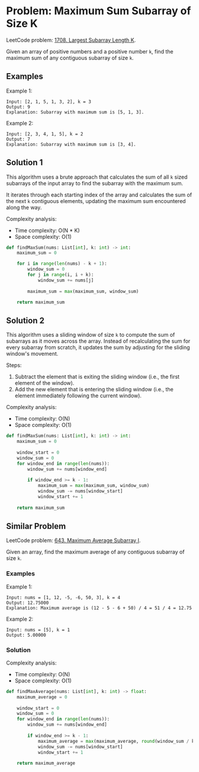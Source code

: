 # Problem: Maximum Sum Subarray of Size K

LeetCode problem: [1708. Largest Subarray Length K](https://leetcode.com/problems/largest-subarray-length-k/).

Given an array of positive numbers and a positive number `k`, find the maximum sum of any contiguous subarray of size `k`.

## Examples

Example 1:

```plaintext
Input: [2, 1, 5, 1, 3, 2], k = 3 
Output: 9
Explanation: Subarray with maximum sum is [5, 1, 3].
```

Example 2:

```plaintext
Input: [2, 3, 4, 1, 5], k = 2 
Output: 7
Explanation: Subarray with maximum sum is [3, 4].
```

## Solution 1

This algorithm uses a brute approach that calculates the sum of all `k` sized subarrays of the input array to find the subarray with the maximum sum.

It iterates through each starting index of the array and calculates the sum of the next `k` contiguous elements, updating the maximum sum encountered along the way.

Complexity analysis:

- Time complexity: O(N * K)
- Space complexity: O(1)

```python
def findMaxSum(nums: List[int], k: int) -> int:
    maximum_sum = 0

    for i in range(len(nums) - k + 1):
        window_sum = 0
        for j in range(i, i + k):
            window_sum += nums[j]
        
        maximum_sum = max(maximum_sum, window_sum)

    return maximum_sum
```

## Solution 2

This algorithm uses a sliding window of size `k` to compute the sum of subarrays as it moves across the array. Instead of recalculating the sum for every subarray from scratch, it updates the sum by adjusting for the sliding window's movement.

Steps:

1. Subtract the element that is exiting the sliding window (i.e., the first element of the window).
2. Add the new element that is entering the sliding window (i.e., the element immediately following the current window).

Complexity analysis:

- Time complexity: O(N)
- Space complexity: O(1)

```python
def findMaxSum(nums: List[int], k: int) -> int:
    maximum_sum = 0
    
    window_start = 0
    window_sum = 0
    for window_end in range(len(nums)):
        window_sum += nums[window_end]
        
        if window_end >= k - 1:
            maximum_sum = max(maximum_sum, window_sum)
            window_sum -= nums[window_start]
            window_start += 1
    
    return maximum_sum
```

## Similar Problem

LeetCode problem: [643. Maximum Average Subarray I](https://leetcode.com/problems/maximum-average-subarray-i/).

Given an array, find the maximum average of any contiguous subarray of size `k`.

### Examples

Example 1:

```plaintext
Input: nums = [1, 12, -5, -6, 50, 3], k = 4
Output: 12.75000
Explanation: Maximum average is (12 - 5 - 6 + 50) / 4 = 51 / 4 = 12.75
```

Example 2:

```plaintext
Input: nums = [5], k = 1
Output: 5.00000
```

### Solution

Complexity analysis:

- Time complexity: O(N)
- Space complexity: O(1)

```python
def findMaxAverage(nums: List[int], k: int) -> float:
    maximum_average = 0
    
    window_start = 0
    window_sum = 0
    for window_end in range(len(nums)):
        window_sum += nums[window_end]
        
        if window_end >= k - 1:
            maximum_average = max(maximum_average, round(window_sum / k, 5))
            window_sum -= nums[window_start]
            window_start += 1
    
    return maximum_average
```
